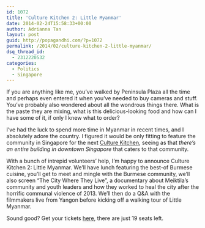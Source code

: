 ```yaml
---
id: 1072
title: 'Culture Kitchen 2: Little Myanmar'
date: 2014-02-24T15:58:33+00:00
author: Adrianna Tan
layout: post
guid: http://popagandhi.com/?p=1072
permalink: /2014/02/culture-kitchen-2-little-myanmar/
dsq_thread_id:
  - 2312220532
categories:
  - Politics
  - Singapore
---
```

If you are anything like me, you&#8217;ve walked by Peninsula Plaza all the time and perhaps even entered it when you&#8217;ve needed to buy cameras and stuff. You&#8217;ve probably also wondered about all the wondrous things there. What is the paste they are mixing, what is this delicious-looking food and how can I have some of it, if only I knew what to order?

I&#8217;ve had the luck to spend more time in Myanmar in recent times, and I absolutely adore the country. I figured it would be only fitting to feature the community in Singapore for the next [Culture Kitchen](http://culturekitchen.sg), seeing as that _there&#8217;s an entire building in downtown Singapore_ that caters to that community.

With a bunch of intrepid volunteers&#8217; help, I&#8217;m happy to announce Culture Kitchen 2: Little Myanmar. We&#8217;ll have lunch featuring the best-of Burmese cuisine, you&#8217;ll get to meet and mingle with the Burmese community, we&#8217;ll also screen &#8220;The City Where They Live&#8221;, a documentary about Meiktila&#8217;s community and youth leaders and how they worked to heal the city after the horrific communal violence of 2013. We&#8217;ll then do a Q&A with the filmmakers live from Yangon before kicking off a walking tour of Little Myanmar.

Sound good? Get your tickets [here](http://peatix.com/event/30159/view), there are just 19 seats left.